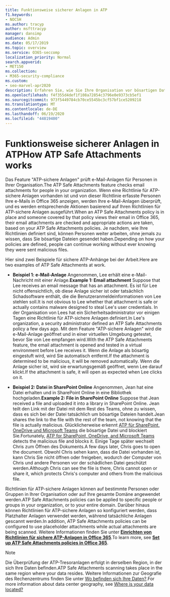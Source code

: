 ```yaml
---
title: Funktionsweise sicherer Anlagen in ATP
f1.keywords:
- NOCSH
ms.author: tracyp
author: msfttracyp
manager: dansimp
audience: Admin
ms.date: 05/17/2019
ms.topic: overview
ms.service: O365-seccomp
localization_priority: Normal
search.appverid:
- MET150
ms.collection:
- M365-security-compliance
ms.custom:
- seo-marvel-apr2020
description: Erfahren Sie, wie Sie Ihre Organisation vor bösartigen Dateien mit ATP-Tresoranlagen für Office 365 schützen können.
ms.openlocfilehash: f4f355d4def1f108a72854c3796e0e9373cb5ef1
ms.sourcegitcommit: 973f5449784cb70ce5545bc3cf57bf1ce5209218
ms.translationtype: MT
ms.contentlocale: de-DE
ms.lasthandoff: 06/19/2020
ms.locfileid: "44819400"
---
```

# <a name="how-atp-safe-attachments-works"></a><span data-ttu-id="6b1a1-103">Funktionsweise sicherer Anlagen in ATP</span><span class="sxs-lookup"><span data-stu-id="6b1a1-103">How ATP Safe Attachments works</span></span>

<span data-ttu-id="6b1a1-104">Das Feature "ATP-sichere Anlagen" prüft e-Mail-Anlagen für Personen in Ihrer Organisation.</span><span class="sxs-lookup"><span data-stu-id="6b1a1-104">The ATP Safe Attachments feature checks email attachments for people in your organization.</span></span> <span data-ttu-id="6b1a1-105">Wenn eine Richtlinie für ATP-sichere Anlagen vorhanden ist und von dieser Richtlinie erfasste Personen Ihre e-Mails in Office 365 anzeigen, werden Ihre e-Mail-Anlagen überprüft, und es werden entsprechende Aktionen basierend auf Ihren Richtlinien für ATP-sichere Anlagen ausgeführt.</span><span class="sxs-lookup"><span data-stu-id="6b1a1-105">When an ATP Safe Attachments policy is in place and someone covered by that policy views their email in Office 365, their email attachments are checked and appropriate actions are taken, based on your ATP Safe Attachments policies.</span></span> <span data-ttu-id="6b1a1-106">Je nachdem, wie Ihre Richtlinien definiert sind, können Personen weiter arbeiten, ohne jemals zu wissen, dass Sie bösartige Dateien gesendet haben.</span><span class="sxs-lookup"><span data-stu-id="6b1a1-106">Depending on how your policies are defined, people can continue working without ever knowing they were sent malicious files.</span></span>
  
<span data-ttu-id="6b1a1-107">Hier sind zwei Beispiele für sichere ATP-Anhänge bei der Arbeit.</span><span class="sxs-lookup"><span data-stu-id="6b1a1-107">Here are two examples of ATP Safe Attachments at work.</span></span>
  
- <span data-ttu-id="6b1a1-108">**Beispiel 1: e-Mail-Anlage** Angenommen, Lee erhält eine e-Mail-Nachricht mit einer Anlage.</span><span class="sxs-lookup"><span data-stu-id="6b1a1-108">**Example 1: Email attachment** Suppose that Lee receives an email message that has an attachment.</span></span> <span data-ttu-id="6b1a1-109">Es ist für Lee nicht offensichtlich, ob diese Anlage sicher ist oder tatsächlich Schadsoftware enthält, die die Benutzeranmeldeinformationen von Lee stehlen soll.</span><span class="sxs-lookup"><span data-stu-id="6b1a1-109">It is not obvious to Lee whether that attachment is safe or actually contains malware designed to steal Lee's user credentials.</span></span> <span data-ttu-id="6b1a1-110">In der Organisation von Lees hat ein Sicherheitsadministrator vor einigen Tagen eine Richtlinie für ATP-sichere Anlagen definiert.</span><span class="sxs-lookup"><span data-stu-id="6b1a1-110">In Lee's organization, a security administrator defined an ATP Safe Attachments policy a few days ago.</span></span> <span data-ttu-id="6b1a1-111">Mit dem Feature "ATP-sichere Anlagen" wird die e-Mail-Anlage geöffnet und in einer virtuellen Umgebung getestet, bevor Sie von Lee empfangen wird.</span><span class="sxs-lookup"><span data-stu-id="6b1a1-111">With the ATP Safe Attachments feature, the email attachment is opened and tested in a virtual environment before Lee receives it.</span></span> <span data-ttu-id="6b1a1-112">Wenn die Anlage als bösartig eingestuft wird, wird Sie automatisch entfernt.</span><span class="sxs-lookup"><span data-stu-id="6b1a1-112">If the attachment is determined to be malicious, it will be removed automatically.</span></span> <span data-ttu-id="6b1a1-113">Wenn die Anlage sicher ist, wird sie erwartungsgemäß geöffnet, wenn Lee darauf klickt.</span><span class="sxs-lookup"><span data-stu-id="6b1a1-113">If the attachment is safe, it will open as expected when Lee clicks on it.</span></span>

- <span data-ttu-id="6b1a1-114">**Beispiel 2: Datei in SharePoint Online** Angenommen, Jean hat eine Datei erhalten und in SharePoint Online in eine Bibliothek hochgeladen.</span><span class="sxs-lookup"><span data-stu-id="6b1a1-114">**Example 2: File in SharePoint Online** Suppose that Jean received a file and uploaded it into a library in SharePoint Online.</span></span> <span data-ttu-id="6b1a1-115">Jean teilt den Link mit der Datei mit dem Rest des Teams, ohne zu wissen, dass es sich bei der Datei tatsächlich um bösartige Dateien handelt.</span><span class="sxs-lookup"><span data-stu-id="6b1a1-115">Jean shares the link to the file with the rest of the team, not knowing that the file is actually malicious.</span></span> <span data-ttu-id="6b1a1-116">Glücklicherweise erkennt [ATP für SharePoint, OneDrive und Microsoft Teams](atp-for-spo-odb-and-teams.md) die bösartige Datei und blockiert Sie.</span><span class="sxs-lookup"><span data-stu-id="6b1a1-116">Fortunately, [ATP for SharePoint, OneDrive, and Microsoft Teams](atp-for-spo-odb-and-teams.md) detects the malicious file and blocks it.</span></span> <span data-ttu-id="6b1a1-117">Einige Tage später wechselt Chris zum Öffnen des Dokuments.</span><span class="sxs-lookup"><span data-stu-id="6b1a1-117">A few days later, Chris goes to open the document.</span></span> <span data-ttu-id="6b1a1-118">Obwohl Chris sehen kann, dass die Datei vorhanden ist, kann Chris Sie nicht öffnen oder freigeben, wodurch der Computer von Chris und andere Personen vor der schädlichen Datei geschützt werden.</span><span class="sxs-lookup"><span data-stu-id="6b1a1-118">Although Chris can see the file is there, Chris cannot open or share it, which protects Chris's computer and others from the malicious file.</span></span>

<span data-ttu-id="6b1a1-119">Richtlinien für ATP-sichere Anlagen können auf bestimmte Personen oder Gruppen in Ihrer Organisation oder auf Ihre gesamte Domäne angewendet werden.</span><span class="sxs-lookup"><span data-stu-id="6b1a1-119">ATP Safe Attachments policies can be applied to specific people or groups in your organization, or to your entire domain.</span></span> <span data-ttu-id="6b1a1-120">Darüber hinaus können Richtlinien für ATP-sichere Anlagen so konfiguriert werden, dass Platzhalter Anlagen verwendet werden, während tatsächliche Anlagen gescannt werden.</span><span class="sxs-lookup"><span data-stu-id="6b1a1-120">In addition, ATP Safe Attachments policies can be configured to use placeholder attachments while actual attachments are being scanned.</span></span> <span data-ttu-id="6b1a1-121">Weitere Informationen finden Sie unter **[Einrichten von Richtlinien für sichere ATP-Anlagen in Office 365](set-up-atp-safe-attachments-policies.md)**.</span><span class="sxs-lookup"><span data-stu-id="6b1a1-121">To learn more, see **[Set up ATP Safe Attachments policies in Office 365](set-up-atp-safe-attachments-policies.md)**.</span></span>

> [!NOTE]
> <span data-ttu-id="6b1a1-122">Die Überprüfung der ATP-Tresoranlagen erfolgt in derselben Region, in der sich Ihre Daten befinden.</span><span class="sxs-lookup"><span data-stu-id="6b1a1-122">ATP Safe Attachments scanning takes place in the same region where your data resides.</span></span> <span data-ttu-id="6b1a1-123">Weitere Informationen zur Geografie des Rechenzentrums finden Sie unter [Wo befinden sich Ihre Daten?](https://products.office.com/where-is-your-data-located?geo=All).</span><span class="sxs-lookup"><span data-stu-id="6b1a1-123">For more information about data center geography, see [Where is your data located?](https://products.office.com/where-is-your-data-located?geo=All)</span></span> 

